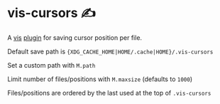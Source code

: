 # vis-cursors ✍️

A [vis](https://github.com/martanne/vis) [plugin](https://github.com/martanne/vis/wiki/Plugins) for saving cursor position per file.

Default save path is `{XDG_CACHE_HOME|HOME/.cache|HOME}/.vis-cursors`

Set a custom path with `M.path`

Limit number of files/positions with `M.maxsize` (defaults to `1000`)

Files/positions are ordered by the last used at the top of `.vis-cursors`


